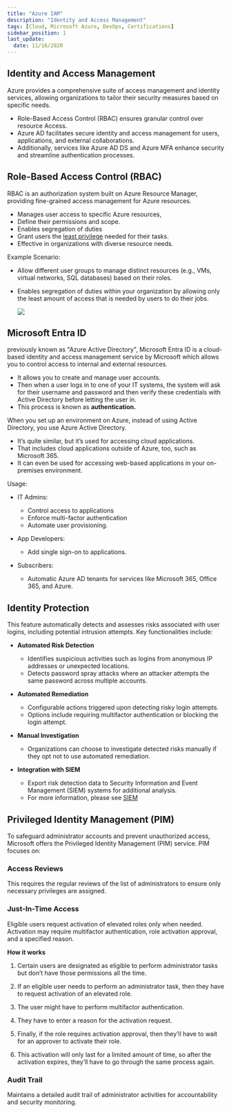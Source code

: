 ```yaml
---
title: "Azure IAM"
description: "Identity and Access Management"
tags: [Cloud, Microsoft Azure, DevOps, Certifications]
sidebar_position: 1
last_update:
  date: 11/16/2020
---
```




## Identity and Access Management 

Azure provides a comprehensive suite of access management and identity services, allowing organizations to tailor their security measures based on specific needs. 

- Role-Based Access Control (RBAC) ensures granular control over resource Access.
- Azure AD facilitates secure identity and access management for users, applications, and external collaborations. 
- Additionally, services like Azure AD DS and Azure MFA enhance security and streamline authentication processes.

## Role-Based Access Control (RBAC)

RBAC is an authorization system built on Azure Resource Manager, providing fine-grained access management for Azure resources.
- Manages user access to specific Azure resources, 
- Define their permissions and scope.
- Enables segregation of duties
- Grant users the [least privilege](/docs/007-Cybersecurity/006-Identity-and-Access-Management/005-IAM-Concepts.md#principle-of-least-privilege) needed for their tasks.
- Effective in organizations with diverse resource needs.

Example Scenario:

  - Allow different user groups to manage distinct resources (e.g., VMs, virtual networks, SQL databases) based on their roles.
  - Enables segregation of duties within your organization by allowing only the least amount of access that is needed by users to do their jobs.

    ![](/img/docs/azure-rbac-recommended-by-azure.png)




## Microsoft Entra ID 

previously known as "Azure Active Directory", Microsoft Entra ID is a cloud-based identity and access management service by Microsoft which allows you to control access to internal and external resources. 

- It allows you to create and manage user accounts. 
- Then when a user logs in to one of your IT systems, the system will ask for their username and password and then verify these credentials with Active Directory before letting the user in. 
- This process is known as **authentication.**

When you set up an environment on Azure, instead of using Active Directory, you use Azure Active Directory. 

- It’s quite similar, but it’s used for accessing cloud applications. 
- That includes cloud applications outside of Azure, too, such as Microsoft 365. 
- It can even be used for accessing web-based applications in your on-premises environment.

Usage:

- IT Admins: 
   - Control access to applications
   - Enforce multi-factor authentication
   - Automate user provisioning.

- App Developers: 
   - Add single sign-on to applications.

- Subscribers: 
   - Automatic Azure AD tenants for services like Microsoft 365, Office 365, and Azure.



## Identity Protection 

This feature automatically detects and assesses risks associated with user logins, including potential intrusion attempts. Key functionalities include:


- **Automated Risk Detection**

    - Identifies suspicious activities such as logins from anonymous IP addresses or unexpected locations.
    - Detects password spray attacks where an attacker attempts the same password across multiple accounts.

- **Automated Remediation**

    - Configurable actions triggered upon detecting risky login attempts.
    - Options include requiring multifactor authentication or blocking the login attempt.

- **Manual Investigation**

    - Organizations can choose to investigate detected risks manually if they opt not to use automated remediation.

- **Integration with SIEM**

    - Export risk detection data to Security Information and Event Management (SIEM) systems for additional analysis.
    - For more information, please see [SIEM](/docs/007-Cybersecurity/009-Security-Operations/032-SIEM.md)



## Privileged Identity Management (PIM)

To safeguard administrator accounts and prevent unauthorized access, Microsoft offers the Privileged Identity Management (PIM) service. PIM focuses on:


### Access Reviews

This requires the regular reviews of the list of administrators to ensure only necessary privileges are assigned.

### Just-In-Time Access

Eligible users request activation of elevated roles only when needed. Activation may require multifactor authentication, role activation approval, and a specified reason.

**How it works**

1. Certain users are designated as eligible to perform administrator tasks but don’t have those permissions all the time. 

2. If an eligible user needs to perform an administrator task, then they have to request activation of an elevated role.

3. The user might have to perform multifactor authentication. 

4. They have to enter a reason for the activation request. 

5. Finally, if the role requires activation approval, then they’ll have to wait for an approver to activate their role. 

6. This activation will only last for a limited amount of time, so after the activation expires, they’ll have to go through the same process again.

### Audit Trail

Maintains a detailed audit trail of administrator activities for accountability and security monitoring.    


  
